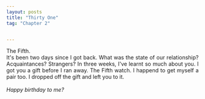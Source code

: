```yaml
---
layout: posts
title: "Thirty One"
tag: "Chapter 2"


---
```

<style>
body {
text-align: justify}
</style>

The Fifth. 
<br>
It's been two days since I got back. What was the state of our relationship? Acquaintances? Strangers? In three weeks, I've learnt so much about you. I got you a gift before I ran away. The Fifth watch. I happend to get myself a pair too. I dropped off the gift and left you to it. 
<br>
<br>
*Happy birthday to me?*
